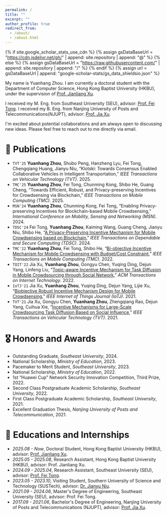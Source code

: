 ```yaml
---
permalink: /
title: ""
excerpt: ""
author_profile: true
redirect_from: 
  - /about/
  - /about.html
---
```


{% if site.google_scholar_stats_use_cdn %}
{% assign gsDataBaseUrl = "https://cdn.jsdelivr.net/gh/" | append: site.repository | append: "@" %}
{% else %}
{% assign gsDataBaseUrl = "https://raw.githubusercontent.com/" | append: site.repository | append: "/" %}
{% endif %}
{% assign url = gsDataBaseUrl | append: "google-scholar-stats/gs_data_shieldsio.json" %}

<span class='anchor' id='about-me'></span>

My name is Yuanhang Zhou. I am currently a doctoral student with the Department of Computer Science, Hong Kong Baptist University (HKBU), under the supervision of [Prof. Jianliang Xu](https://www.comp.hkbu.edu.hk/~xujl/index.html).

I received my M. Eng. from Southeast University (SEU), advisor: [Prof. Fei Tong](https://fei-tong.github.io/). I received my B. Eng. from Nanjing University of Posts and Telecommunications(NJUPT), advisor: [Prof. Jia Xu](https://xujia-njupt.github.io/xujia.github.io/).

I'm excited about potential collaborations and am always open to discussing new ideas. Please feel free to reach out to me directly via email.


# 📝 Publications 

- `TVT'25` **Yuanhang Zhou**, Shubo Peng, Hanzheng Lyu, Fei Tong, Chengqiang Huang, Jianyu Niu, “Klotski: Towards Consensus Enabled Collaborative Vehicles in Intelligent Transportation,” *IEEE Transactions on Vehicular Technology (TVT)*. 2025.
- `TMC'25` **Yuanhang Zhou**, Fei Tong, Chunming Kong, Shibo He, Guang Cheng, “Towards Efficient, Robust, and Privacy-preserving Incentives for Crowdsensing via Blockchain,” *IEEE Transactions on Mobile Computing (TMC)*. 2025.
- `MSN'24` **Yuanhang Zhou**, Chunming Kong, Fei Tong, “Enabling Privacy-preserving Incentives for Blockchain-based Mobile Crowdsensing,” *International Conference on Mobility, Sensing and Networking (MSN)*. 2024.
- `TDSC'24` Fei Tong, **Yuanhang Zhou**, Kaiming Wang, Guang Cheng, Jianyu Niu, Shibo He, “[A Privacy-Preserving Incentive Mechanism for Mobile Crowdsensing based on Blockchain](https://ieeexplore.ieee.org/document/10443590),” *IEEE Transactions on Dependable and Secure Computing (TDSC)*. 2024.
- `TMC'22` **Yuanhang Zhou**, Fei Tong, Shibo He, “[Bi-objective Incentive Mechanism for Mobile Crowdsensing with Budget/Cost Constraint](https://ieeexplore.ieee.org/abstract/document/9992184),” *IEEE Transactions on Mobile Computing (TMC)*. 2022.
- `TOIT'22` Jia Xu, **Yuanhang Zhou**, Gongyu Chen, Yuqing Ding, Dejun Yang, Linfeng Liu, “[Topic-aware Incentive Mechanism for Task Diffusion in Mobile Crowdsourcing through Social Network](https://dl.acm.org/doi/abs/10.1145/3487580),” *ACM Transactions on Internet Technology*. 2022.
- `IoTJ'21` Jia Xu, **Yuanhang Zhou**, Yuqing Ding, Dejun Yang, Lijie Xu, “[Biobjective Robust Incentive Mechanism Design for Mobile Crowdsensing](https://ieeexplore.ieee.org/abstract/document/9403382),” *IEEE Internet of Things Journal (IoTJ)*. 2021.
- `TVT'21` Jia Xu, Gongyu Chen, **Yuanhang Zhou**, Zhengqiang Rao, Dejun Yang, Cuihua Xie, “[Incentive Mechanisms for Large-Scale Crowdsourcing Task Diffusion Based on Social Influence](https://ieeexplore.ieee.org/abstract/document/9369101),” *IEEE Transactions on Vehicular Technology (TVT)*. 2021.

# 🎖 Honors and Awards
-  Outstanding Graduate, *Southeast University*, 2024.
-  National Scholarship, *Ministry of Education*, 2023.
-  Pacemaker to Merit Student, *Southeast University*, 2023. 
-  National Scholarship, *Ministry of Education*, 2022.
-  1st “Huawei Cup” Network Security Innovation Competition, Third Prize, 2022.
-  Second Class Postgraduate Academic Scholarship, *Southeast University*, 2022.
-  First Class Postgraduate Academic Scholarship, *Southeast University*, 2021.
-  Excellent Graduation Thesis, *Nanjing University of Posts and Telecommunication*, 2021.

# 📖 Educations and Internships
- *2025.08 - Now*, Doctoral Student, Hong Kong Baptist University (HKBU), advisor: [Prof. Jianliang Xu](https://www.comp.hkbu.edu.hk/~xujl/index.html).
- *2025.05 - 2025.08*, Research Assistant, Hong Kong Baptist University (HKBU), advisor: Prof. Jianliang Xu.
- *2024.09 - 2025.04*, Research Assistant, Southeast University (SEU), advisor: [Prof. Fei Tong](https://fei-tong.github.io/). 
- *2023.05 - 2023.10*, Visiting Student, Southern University of Science and Technology (SUSTech), advisor: [Dr. Jianyu Niu](https://jianyu-niu.github.io/).
- *2021.09 - 2024.06*, Master's Degree of Engineering, Southeast University (SEU), advisor: Prof. Fei Tong. 
- *2017.09 - 2021.06*, Bachelor's Degree of Engineering, Nanjing University of Posts and Telecommunications (NJUPT), advisor: [Prof. Jia Xu](https://xujia-njupt.github.io/xujia.github.io/). 

